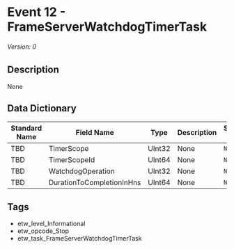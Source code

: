 # Event 12 - FrameServerWatchdogTimerTask
###### Version: 0

## Description
None

## Data Dictionary
|Standard Name|Field Name|Type|Description|Sample Value|
|---|---|---|---|---|
|TBD|TimerScope|UInt32|None|`None`|
|TBD|TimerScopeId|UInt64|None|`None`|
|TBD|WatchdogOperation|UInt32|None|`None`|
|TBD|DurationToCompletionInHns|UInt64|None|`None`|

## Tags
* etw_level_Informational
* etw_opcode_Stop
* etw_task_FrameServerWatchdogTimerTask